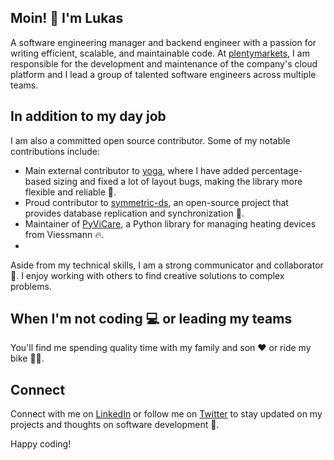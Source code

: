 ## Moin! 👋 I'm Lukas

A software engineering manager and backend engineer with a passion for writing efficient, scalable, and maintainable code.
At [plentymarkets](https://www.plentymarkets.eu), I am responsible for the development and maintenance of the company's cloud platform and I lead a group of talented software engineers across multiple teams.

## In addition to my day job

I am also a committed open source contributor. Some of my notable contributions include:

- Main external contributor to [yoga](https://github.com/facebook/yoga/), where I have added percentage-based sizing and fixed a lot of layout bugs, making the library more flexible and reliable 💪.
- Proud contributor to [symmetric-ds](https://github.com/jumpmind/symmetric-ds/), an open-source project that provides database replication and synchronization 🔄.
- Maintainer of [PyViCare](https://github.com/somm15/PyViCare/), a Python library for managing heating devices from Viessmann 🔥.
- 
Aside from my technical skills, I am a strong communicator and collaborator 🤝. I enjoy working with others to find creative solutions to complex problems.

## When I'm not coding 💻 or leading my teams

You'll find me spending quality time with my family and son ❤️ or ride my bike 🚴‍♂️.

## Connect

Connect with me on [LinkedIn](https://www.linkedin.com/in/lukas-woehrl/) or follow me on [Twitter](https://twitter.com/lwoehrl) to stay updated on my projects and thoughts on software development 💬.

Happy coding!


